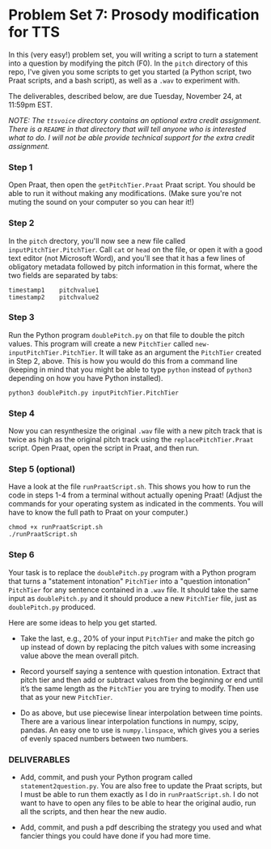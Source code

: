 # Problem Set 7: Prosody modification for TTS
In this (very easy!) problem set, you will writing a script to turn a statement into a question by modifying the pitch (F0). In the `pitch` directory of this repo, I've given you some scripts to get you started (a Python script, two Praat scripts, and a bash script), as well as a `.wav` to experiment with.

The deliverables, described below, are due Tuesday, November 24, at 11:59pm EST.

*NOTE: The  `ttsvoice` directory contains an optional extra credit assignment. There is a `README` in that directory that will tell anyone who is interested what to do. I will not be able provide technical support for the extra credit assignment.* 


### Step 1
Open Praat, then open the `getPitchTier.Praat` Praat script. You should be able to run it without making any modifications. (Make sure you're not muting the sound on your computer so you can hear it!)

### Step 2
In the `pitch` drectory, you'll now see a new file called `inputPitchTier.PitchTier`. Call `cat` or `head` on the file, or open it with a good text editor (not Microsoft Word), and you'll see that it has a few lines of obligatory metadata followed by pitch information in this format, where the two fields are separated by tabs:

```
timestamp1    pitchvalue1 
timestamp2    pitchvalue2
```

### Step 3
Run the Python program `doublePitch.py` on that file to double the pitch values. This program will create a new `PitchTier` called `new-inputPitchTier.PitchTier`. It will take as an argument the `PitchTier` created in Step 2, above. This is how you would do this from a  command line (keeping in mind that you might be able to type `python` instead of `python3` depending on how you have Python installed).

```
python3 doublePitch.py inputPitchTier.PitchTier
```

### Step 4 
Now you can resynthesize the original `.wav` file with a new pitch track that is twice as high as the original pitch track using the `replacePitchTier.Praat` script. Open Praat, open the script in Praat, and then run.

### Step 5 (optional)
Have a look at the file `runPraatScript.sh`. This shows you how to run the code in steps 1-4 from a terminal without actually opening Praat! (Adjust the commands for your operating system as indicated in the comments. You will have to know the full path to Praat on your computer.)

```
chmod +x runPraatScript.sh 
./runPraatScript.sh
```

### Step 6
Your task is to replace the `doublePitch.py` program with a Python program that turns a "statement intonation" `PitchTier` into a "question intonation" `PitchTier` for any sentence contained in a `.wav` file. It should take the same input as `doublePitch.py` and it should produce a new `PitchTier` file, just as `doublePitch.py` produced. 

Here are some ideas to help you get started.

* Take the last, e.g., 20% of your input `PitchTier` and make the pitch go up instead of down by replacing the pitch values with some increasing value above the mean overall pitch.

* Record yourself saying a sentence with question intonation. Extract that pitch tier and then add or subtract values from the beginning or end until it’s the same length as the `PitchTier` you are trying to modify. Then use that as your new `PitchTier`.

* Do as above, but use piecewise linear interpolation between time points. There are a various linear interpolation functions in numpy, scipy, pandas. An easy one to use is `numpy.linspace`, which gives you a series of evenly spaced numbers between two numbers.
 
### DELIVERABLES 
*  Add, commit, and push your Python program called `statement2question.py`. You are also free to update the Praat scripts, but I must be able to run them exactly as I do in `runPraatScript.sh`. I do not want to have to open any files to be able to hear the original audio, run all the scripts, and then hear the new audio.

* Add, commit, and push a pdf describing the strategy you used and what fancier things you could have done if you had more time.

